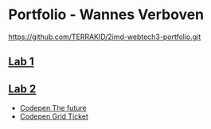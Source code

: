 # Portfolio - Wannes Verboven
https://github.com/TERRAKID/2imd-webtech3-portfolio.git

## [Lab 1](https://github.com/TERRAKID/2imd-webtech3-portfolio/tree/master/lab1%20-%20git)

## [Lab 2](https://github.com/TERRAKID/2imd-webtech3-portfolio/tree/master/lab2%20-%20grid)
* [Codepen The future](https://codepen.io/TERRASTAR/pen/jOPGOjq)
* [Codepen Grid Ticket](https://codepen.io/TERRASTAR/pen/qBdPBwo)